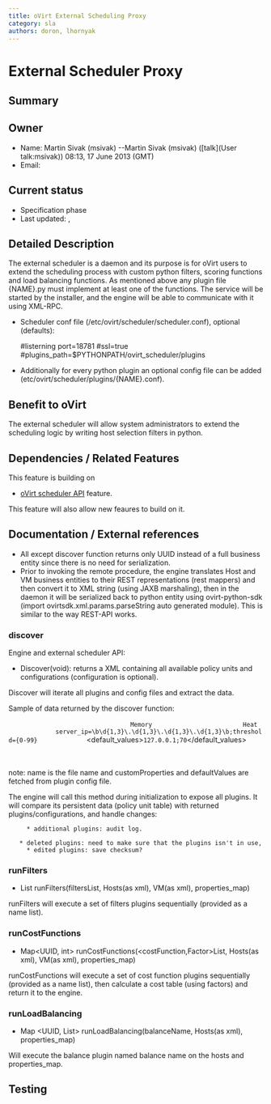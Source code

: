 ```yaml
---
title: oVirt External Scheduling Proxy
category: sla
authors: doron, lhornyak
---
```


# External Scheduler Proxy

## Summary

## Owner

*   Name: Martin Sivak (msivak) --Martin Sivak (msivak) ([talk](User talk:msivak)) 08:13, 17 June 2013 (GMT)
*   Email: <msivak at redhat dot com>

## Current status

*   Specification phase
*   Last updated: ,

## Detailed Description

The external scheduler is a daemon and its purpose is for oVirt users to extend the scheduling process with custom python filters, scoring functions and load balancing functions. As mentioned above any plugin file {NAME}.py must implement at least one of the functions. The service will be started by the installer, and the engine will be able to communicate with it using XML-RPC.

*   Scheduler conf file (/etc/ovirt/scheduler/scheduler.conf), optional (defaults):

      #listerning port=18781
      #ssl=true
      #plugins_path=$PYTHONPATH/ovirt_scheduler/plugins

*   Additionally for every python plugin an optional config file can be added (etc/ovirt/scheduler/plugins/{NAME}.conf).

## Benefit to oVirt

The external scheduler will allow system administrators to extend the scheduling logic by writing host selection filters in python.

## Dependencies / Related Features

This feature is building on

*   [oVirt scheduler API](/develop/release-management/features/sla/ovirtschedulerapi/) feature.

This feature will also allow new feaures to build on it.

## Documentation / External references

*   All except discover function returns only UUID instead of a full business entity since there is no need for serialization.
*   Prior to invoking the remote procedure, the engine translates Host and VM business entities to their REST representations (rest mappers) and then convert it to XML string (using JAXB marshaling), then in the daemon it will be serialized back to python entity using ovirt-python-sdk (import ovirtsdk.xml.params.parseString auto generated module). This is similar to the way REST-API works.

### discover

Engine and external scheduler API:

*   Discover(void): returns a XML containing all available policy units and configurations (configuration is optional).

Discover will iterate all plugins and config files and extract the data.

Sample of data returned by the discover function:

`     `<PolicyUnits>
`       `<Filters>
`         `<Filter>
`           `<name>`Memory`</name>
`           `<Properties>
`             `<name>`Heat`</name>
`             `<CustomProperties>`server_ip=\b\d{1,3}\.\d{1,3}\.\d{1,3}\.\d{1,3}\b;threshold={0-99}`</CustomProperties>
`             `<default_values>`127.0.0.1;70`</default_values>
`           `</Properties>
`         `</Filter>
`       `</Filters>
`       `<CostFunctions>
`         `<CostFunction name="Memory"/>
`       `</CostFunctions>
`       `<Balances>
`         `<Balance name="Memory"/>
`       `<Balances>
`     `</PolicyUnits>
         

note: name is the file name and customProperties and defaultValues are fetched from plugin config file.

The engine will call this method during initialization to expose all plugins. It will compare its persistent data (policy unit table) with returned plugins/configurations, and handle changes:

         * additional plugins: audit log.
         * deleted plugins: need to make sure that the plugins isn't in use, if so disable the policy and audit log.
         * edited plugins: save checksum?

### runFilters

*   List<UUID> runFilters(filtersList, Hosts(as xml), VM(as xml), properties_map)

runFilters will execute a set of filters plugins sequentially (provided as a name list).

### runCostFunctions

*   Map<UUID, int> runCostFunctions(<costFunction,Factor>List, Hosts(as xml), VM(as xml), properties_map)

runCostFunctions will execute a set of cost function plugins sequentially (provided as a name list), then calculate a cost table (using factors) and return it to the engine.

### runLoadBalancing

*   Map <UUID, List<UUID>> runLoadBalancing(balanceName, Hosts(as xml), properties_map)

Will execute the balance plugin named balance name on the hosts and properties_map.

## Testing


